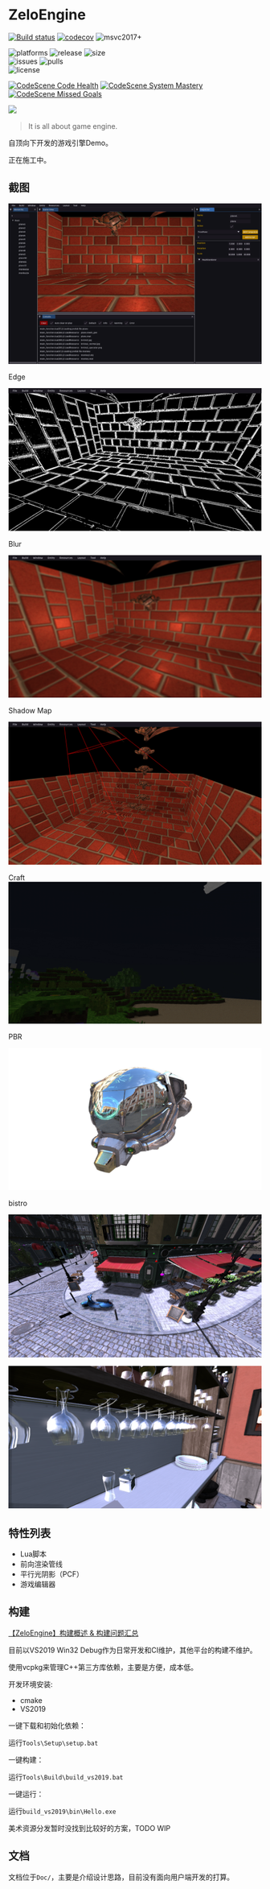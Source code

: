 # ZeloEngine

[![Build status](https://ci.appveyor.com/api/projects/status/43lymnm0g9083f38?svg=true)](https://ci.appveyor.com/project/Zolo-mario/zeloengine)
[![codecov](https://codecov.io/gh/gujans/travis-gtest-cmake-example/branch/master/graph/badge.svg)](https://codecov.io/gh/gujans/travis-gtest-cmake-example)
![msvc2017+](https://img.shields.io/badge/MSVC-2017+-ff69b4.svg)

<img alt="platforms" src="https://img.shields.io/badge/platforms-Windows-blue?style=flat-square"/></a>
<img alt="release" src="https://img.shields.io/github/v/release/zoloypzuo/ZeloEngine?style=flat-square"/></a>
<img alt="size" src="https://img.shields.io/github/repo-size/zoloypzuo/ZeloEngine?style=flat-square"/></a>
<br/>
<img alt="issues" src="https://img.shields.io/github/issues-raw/zoloypzuo/ZeloEngine.svg?color=yellow&style=flat-square"/></a>
<img alt="pulls" src="https://img.shields.io/github/issues-pr-raw/zoloypzuo/ZeloEngine?color=yellow&style=flat-square"/></a>
<br/>
<img alt="license" src="https://img.shields.io/github/license/zoloypzuo/ZeloEngine?color=green&style=flat-square"/></a>
<br/>
</p>

[![CodeScene Code Health](https://codescene.io/projects/12197/status-badges/code-health)](https://codescene.io/projects/12197)
[![CodeScene System Mastery](https://codescene.io/projects/12197/status-badges/system-mastery)](https://codescene.io/projects/12197)
[![CodeScene Missed Goals](https://codescene.io/projects/12197/status-badges/missed-goals)](https://codescene.io/projects/12197)

![](https://codescene.io/projects/12197/status.svg)

> It is all about game engine.

自顶向下开发的游戏引擎Demo。

正在施工中。

## 截图

![Snipaste_2021-09-30_19-41-26](https://raw.githubusercontent.com/zolo-mario/image-host/main/20210930/Snipaste_2021-09-30_19-41-26.1b7emlmhome8.png)

Edge

![Snipaste_2021-10-17_21-48-52](https://raw.githubusercontent.com/zolo-mario/image-host/main/20211017/Snipaste_2021-10-17_21-48-52.4uwaoph4mxa0.png)

Blur

![Snipaste_2021-10-18_11-33-53](https://raw.githubusercontent.com/zolo-mario/image-host/main/20211018/Snipaste_2021-10-18_11-33-53.32tz2wzhidm0.png)

Shadow Map

![Snipaste_2021-10-21_00-41-23](https://raw.githubusercontent.com/zolo-mario/image-host/main/20211021/Snipaste_2021-10-21_00-41-23.1ukj4tev8bgg.png)

Craft
![mc](https://raw.githubusercontent.com/zolo-mario/image-host/main/20211124/mc.4lfwn87vrla0.gif)

PBR

![Snipaste_2021-12-01_23-10-31](https://raw.githubusercontent.com/zolo-mario/image-host/main/20211201/Snipaste_2021-12-01_23-10-31.18mulvpf469s.png)

bistro

![Snipaste_2021-12-01_23-04-50](https://raw.githubusercontent.com/zolo-mario/image-host/main/20211201/Snipaste_2021-12-01_23-04-50.79gl1230jf40.png)

![Snipaste_2021-12-01_23-05-04](https://raw.githubusercontent.com/zolo-mario/image-host/main/20211201/Snipaste_2021-12-01_23-05-04.2g5wkodjr6as.png)

## 特性列表

* Lua脚本
* 前向渲染管线
* 平行光阴影（PCF）
* 游戏编辑器

## 构建

[【ZeloEngine】构建概述 & 构建问题汇总](https://blog.csdn.net/zolo_mario/article/details/117652524)

目前以VS2019 Win32 Debug作为日常开发和CI维护，其他平台的构建不维护。

使用vcpkg来管理C++第三方库依赖，主要是方便，成本低。

开发环境安装:

* cmake
* VS2019

一键下载和初始化依赖：

运行`Tools\Setup\setup.bat`

一键构建：

运行`Tools\Build\build_vs2019.bat`

一键运行：

运行`build_vs2019\bin\Hello.exe`

美术资源分发暂时没找到比较好的方案，TODO WIP

## 文档

文档位于`Doc/`，主要是介绍设计思路，目前没有面向用户端开发的打算。
